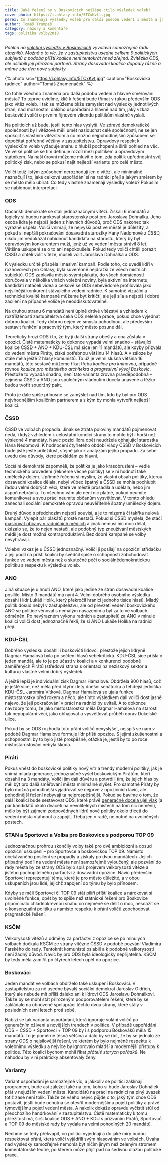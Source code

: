```yaml
---
title: Jaké řešení by v Boskovicích nejlépe ctilo výsledek voleb?
cover-photo: https://i.ohlasy.info/5TCxKvtl.jpg
perex: Co znamenají výsledky voleb pro další podobu vedení i města a jaké varianty připadají v úvahu?
author: Tomáš Trumpeš
category: názory a komentáře
tags: politika volby2018
---
```


*Pohled na [volební výsledky v Boskovicích](http://www.ohlasy.info/clanky/2018/10/volby-vysledky.html) vyvolává samozřejmě řadu otazníků. Možná o to víc, že v zastupitelstvu usedne celkem 9 politických subjektů a podoba příští koalice není tentokrát hned zřejmá. Zvítězila ODS, ale oslabili její přirození partneři. Strany dosavadní koalice dopadly různě a máme zde dva nové subjekty.*

{% photo src="https://i.ohlasy.info/5TCxKvt.jpg" caption="Boskovická radnice" author="Tomáš Znamenáček" %}

Co tohle všechno znamená pro další podobu vedení a hlavně směřování města? To teprve uvidíme, klíč k řešení bude třímat v rukou především ODS jako vítěz voleb. I tak se můžeme blíže zamyslet nad výsledky jednotlivých stran, nad možnostmi dalšího uspořádání a hlavně nad tím, jaký vzkaz boskovičtí voliči o prvním říjnovém víkendu politikům vlastně vyslali.

Na politicích už bude, jestli tento hlas vyslyší. Ve zdravé demokratické společnosti by i vítězové měli umět naslouchat celé společnosti, ne se jen spokojit s vlastním vítězstvím a co možno nejpohodlnějším způsobem se dopočítat potřebné většiny v zastupitelstvu. Opravdový respekt k výsledkům voleb vyžaduje snahu o hlubší pochopení a širší pohled na věc. Ve velké politice se tím definuje rozdíl mezi politikem a opravdovým státníkem. Na naší úrovni můžeme mluvit o tom, zda politik upřednostní svůj politický zisk, nebo se pokusí najít nejlepší variantu pro celé město.

Voliči totiž jistým způsobem nerozhodují jen o vítězi, ale minimálně naznačují i to, jaké celkové uspořádání si na radnici přejí a jakým směrem by se město mělo ubírat. Co tedy vlastně znamenají výsledky voleb? Pokusím se nabídnout interpretaci.

### ODS

Občanští demokraté se stali jednoznačnými vítězi. Získali 6 mandátů a logicky si budou nárokovat starostenský post pro Jaroslava Dohnálka. Jeho osoba lídra je nejspíš jeden z hlavních důvodů, proč ODS nakonec tak výrazně uspěla. Voliči vnímají, že nejvyšší post ve městě je důležitý, a pokud si nepřáli pokračování dosavadní starostky Hany Nedomové z ČSSD, nikdo jim nedokázal nabídnout kandidáta na starostu, který by byl opravdovým konkurentem muži, jenž už ve vedení města strávil 8 let. Většina uskupení se o to ani nepokoušela. Pokud tedy voliči chtěli porazit ČSSD a chtěli volit vítěze, museli volit Jaroslava Dohnálka a ODS.

K výsledku určitě přispěla i masivní kampaň. Podle toho, co uvedli lídři v rozhovorech pro Ohlasy, byla suverénně nejdražší ze všech místních subjektů. ODS zaplavila město svými plakáty, do všech domácností doručovala v několika vlnách volební noviny, byla aktivní na internetu, kandidáti natáčeli videa a celkově se ODS sebevědomě profilovala jako nejsilnější konkurent stávajícího vedení radnice. K samotné vizuální a technické kvalitě kampaně můžeme být kritičtí, ale její síla a nejspíš i dobré zacílení na případné voliče je neoddiskutovatelné.

Na druhou stranu 6 mandátů není úplně drtivé vítězství a vzhledem k roztříštěnosti zastupitelstva čeká ODS nelehká práce, pokud chce vyjednat dobrou koalici. Tedy dobrou nejen ve smyslu pohodlnou, ale především sestavit funkční a pracovitý tým, který město posune dál.

Teoreticky hrozí ODS i to, že by ji další strany obešly a ona zůstala v opozici. Čistě matematicky to dokonce vypadá velmi snadno – stávající koalice ČSSD + ANO + KDU-ČSL má sice jen 11 mandátů, ale kdyby přizvala do vedení města Piráty, získá potřebnou většinu 14 hlasů. A v záloze by stále měla ještě 2 hlasy komunistů. To už je velmi slušná většina 16 mandátů, této sestavě můžeme říkat třeba *koalice pro knihovnu*, případně rovnou *koalice pro městského architekta a progresivní vývoj Boskovic*. Přestože to vypadá snadno, není tato varianta zrovna pravděpodobná – zejména ČSSD a ANO jsou společným vládnutím docela unavené a těžko budou tvořit soudržný pakt. 

Proto je dále spíše přínosné se zamýšlet nad tím, kdo by byl pro ODS nejvhodnějším koaličním partnerem a s kým by mohla vytvořit nejlepší koalici.

### ČSSD

ČSSD ve volbách propadla. Jinak se ztráta poloviny mandátů pojmenovat nedá, i když vzhledem k celostátní kondici strany to mohlo být i horší než výsledné 4 mandáty. Navíc pozici lídra opět neudržela obhajující starostka Hana Nedomová. K hodnocení čtyřletého období vlády ČSSD v Boskovicích bude jistě ještě příležitost, stejně jako k analýzám jejího propadu. Za sebe uvedu dva důvody, které pokládám za hlavní.

Sociální demokraté zapomněli, že politika je jako krasobruslení – vedle technického provedení (řekněme věcné politiky) se v ní hodnotí také umělecký dojem. Upřímně řečeno si myslím, že vlastní obsah politiky, kterou dosavadní koalice dělala, nebyl vůbec špatný a ČSSD se mohla pochlubit řadou velmi dobrých věcí, které ve městě prosadila a udělala, nebo jim aspoň nebránila. To všechno vám ale není nic platné, pokud neumíte komunikovat a svou práci neumíte občanům vysvětlovat. V tomto ohledu zanechali sociální demokraté opravdu neuvěřitelně špatný umělecký dojem.

Druhý důvod s předchozím nejspíš souvisí, a je to mizerná či takřka nulová kampaň. Vylepit pár plakátů prostě nestačí. Pokud si ČSSD myslela, že stačí [masírovat občany v radničních médiích](http://www.ohlasy.info/clanky/2018/07/zpravodaj.html) a jinak nemusí nic moc dělat, ukázalo se, že to nejen nestačí, ale podobný typ zneužívání městských médií je dost možná kontraproduktivní. Bez dobré kampaně se volby nevyhrávají.

Volební vzkaz je u ČSSD jednoznačný. Voliči ji posílají na opoziční střídačku a její podíl na příští koalici by svědčil spíše o schopnosti zobchodovat funkce ve vedení města než o skutečné péči o sociálnědemokratickou politiku a respektu k výsledku voleb.

### ANO

Jiná situace je u hnutí ANO, které jako jediné ze stran dosavadní koalice posílilo. Místo 3 mandátů má nyní 4. Velmi dobrého osobního výsledku dosáhl i lídr Lukáš Holík, který překročil hranici jednoho tisíce hlasů. Mladý politik dosud nebyl v zastupitelstvu, ale od převzetí vedení boskovického ANO se politice věnoval s nemalým nasazením a byl za to ve volbách odměněn. Po nevýrazném výkonu radních a zastupitelů za ANO v minulé koalici voliči dost jednoznačně řekli, že si ANO Lukáše Holíka na radnici přejí.

### KDU-ČSL

Dobrého výsledku dosáhli i boskovičtí lidovci, přestože jejich lídryně Dagmar Hamalová byla po sečtení hlasů sebekritická. KDU-ČSL sice přišla o jeden mandát, ale to je po účasti v koalici a v konkurenci podobně zaměřených Pirátů (středová strana s orientací na neziskový sektor a kulturu) vlastně velmi dobrý výsledek.

A ještě lepší je individuální zisk Dagmar Hamalové. Obdržela 900 hlasů, což je ještě více, než měla před čtyřmi lety dnešní senátorka a tehdejší jednička KDU-ČSL Jaromíra Vítková. Dagmar Hamalová se ujala funkce místostarostky před rokem a něco, ale tímto výsledkem dali voliči dost jasně najevo, že její pokračování v práci na radnici by uvítali. A to dokonce navzdory tomu, že jako místostarostka měla Dagmar Hamalová na starosti tak nepopulární věci, jako obhajovat a vysvětlovat průběh oprav Dukelské ulice.

Pokud by se ODS rozhodla toto přání voličů nevyslyšet, nejspíš se nám v podobě Dagmar Hamalové formuje lídr příští opozice. S jejími zkušenostmi a schopnostmi by to bylo jistě prospěšné, otázka je, jestli by to po roce místostarostování nebyla škoda.

### Piráti

Pokus vnést do boskovické politiky nový vítr a trendy moderní politiky, jak je vnímá mladá generace, jednoznačně vyšel boskovickým Pirátům, kteří dosáhli na 3 mandáty. Voliči jim dali důvěru a potvrdili tím, že jejich hlas by měl být pro další směřování města minimálně slyšet. Pro samotné Piráty by bylo možná pohodlnější vyjadřovat se nejprve z opozičních lavic, ale pohodlnější řešení nebývají ta nejprospěšnější. Pokud se bavíme o tom, že další koalici bude sestavovat ODS, které právě [generačně docela ujel vlak](http://www.ohlasy.info/clanky/2018/09/kandidatky-data.html) (a pár kandidátů okolo dvaceti na nevolitelných místech na tom nic nemění), mělo by být zájmem zodpovědných lídrů nové politiky okolo třiceti do vedení města vtáhnout a zapojit. Třeba jen v radě, ne nutně na uvolněných postech.

### STAN a Sportovci a Volba pro Boskovice s podporou TOP 09

Jednoznačnou prohrou skončily volby také pro dvě ambiciózní a dosud opoziční uskupení – pro Sportovce a boskovickou TOP 09. Namísto očekávaného posílení se propadly a získaly po dvou mandátech. Jejich případný podíl na vedení města není samozřejmě vyloučený, ale pozvání do rady města by ze strany ODS bylo spíš projevem velkorysosti vítěze a jistého pochopitelného parťáctví z dosavadní opozice. Navíc především Sportovci reprezentují téma, které je pro město důležité, a v obou uskupeních jsou lidé, jejichž zapojení do týmu by bylo přínosem.

Kdyby se měli Sportovci či TOP 09 stát pilíři příští koalice a nárokovat si uvolněné funkce, opět by to spíše než státnické řešení pro Boskovice připomínalo chladnokrevnou snahu co nejméně se dělit o moc, nesnažit se o konsenzuální politiku a namísto respektu k přání voličů zobchodovat pragmatické řešení.

### KSČM

Velkorysosti vítězů a odměny za parťáctví z opozice se po minulých volbách dočkala KSČM ze strany vítězné ČSSD v podobě pozvání Vladimíra Farského do rady. Tentokrát komunisté oslabili a k podobné velkorysosti není žádný důvod. Navíc by pro ODS byla ideologicky nepřijatelná. KSČM by tedy měla zamířit po čtyřech letech opět do opozice.

### Boskováci

Jeden mandát ve volbách obdrželo také uskupení Boskováci. V zastupitelstvu za ně usedne bývalý sociální demokrat Jaroslav Oldřich, který ale nebude mít příliš daleko ani k lídrovi ODS Jaroslavu Dohnálkovi. Takže by se mohl stát přirozeným podporovatelem řešení, které by se zakládalo na obnovené spolupráci těchto dvou strany, které stály v posledních osmi letech proti sobě.

Nabízí se tak varianta uspořádání, která ignoruje volání voličů po generačním oživení a novějších trendech v politice. V případě uspořádání ODS + ČSSD + Sportovci + TOP 09 by i s podporou Boskováků měla 15 mandátů. To je poměrně těsná většina a dalo by se říct, že by se jednalo ze strany ODS o nejsilovější řešení, ve kterém by bylo nejméně respektu k volebnímu výsledku a nejvíce by ignorovalo mladší a modernější přístupy k politice. Této koalici bychom mohli říkat *přátelé starých pořádků*. Ne náhodou by v ní prakticky absentovaly ženy.

### Varianty

Variant uspořádání je samozřejmě víc, a jakkoliv se politici zaklínají programem, bude asi záležet také na tom, koho si bude Jaroslav Dohnálek přát v nejužším vedení města. Kandidátů na práci na radnici na plný úvazek totiž zase není tolik. Takže ze všeho nejvíc půjde o to, jaký tým chce ODS postavit, jestli bude ochotná se otevřít modernějšímu pojetí politiky a právě týmovějšímu pojetí vedení města. A nakolik dokáže opravdu vyčistit stůl od předchozího handrkování v zastupitelstvu. Čistě matematicky k tomu příležitost má, širší koalice ODS + ANO + KDU s přizváním Pirátů, Sportovců a TOP 09 do městské rady by vydala na velmi pohodlných 20 mandátů. 

Nechme se tedy překvapit, co politici vyjednají a do jaké míry budou respektovat přání, která voliči vyjádřili svým hlasováním ve volbách. Úvaha nad výsledky samozřejmě nemohla být ničím jiným než zeleným stromem komentátorské teorie, po kterém může přijít pád na šedivou dlažbu politické praxe.
